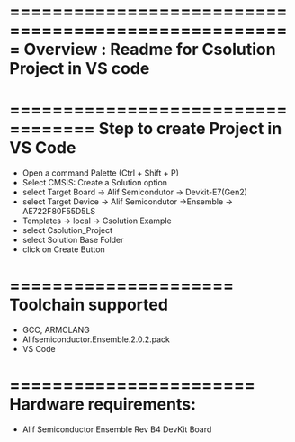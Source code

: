 =====================================================
 Overview : Readme for Csolution Project in VS code
=====================================================

==================================
Step to create Project in VS Code
==================================

- Open a command Palette (Ctrl + Shift + P)
- Select CMSIS: Create a Solution option
- select Target Board -> Alif Semicondutor -> Devkit-E7(Gen2)
- select Target Device -> Alif Semicondutor ->Ensemble -> AE722F80F55D5LS
- Templates -> local -> Csolution Example
- select Csolution_Project
- select Solution Base Folder
- click on Create Button


=====================
 Toolchain supported
=====================
- GCC, ARMCLANG
- Alifsemiconductor.Ensemble.2.0.2.pack
- VS Code

=======================
 Hardware requirements:
=======================
- Alif Semiconductor Ensemble Rev B4 DevKit Board




